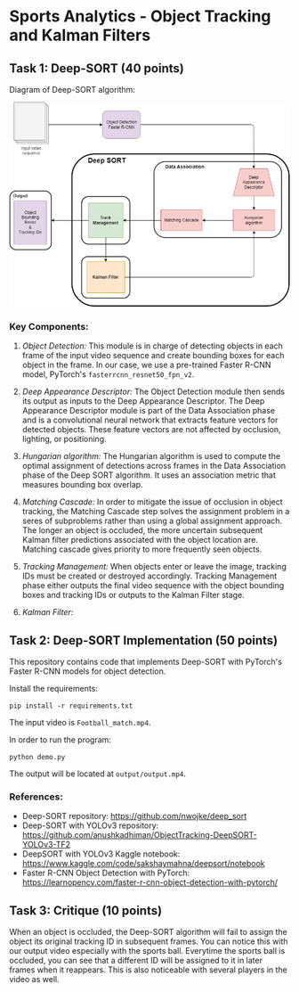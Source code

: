 # Sports Analytics - Object Tracking and Kalman Filters

## Task 1: Deep-SORT (40 points)

Diagram of Deep-SORT algorithm:

![Deep SORT diagram](images/deep_sort.drawio.png)

### Key Components:
1. *Object Detection:* This module is in charge of detecting objects in each frame of the input video sequence and create bounding boxes for each object in the frame. In our case, we use a pre-trained Faster R-CNN model, PyTorch's `fasterrcnn_resnet50_fpn_v2`. 

2. *Deep Appearance Descriptor:* The Object Detection module then sends its output as inputs to the Deep Appearance Descriptor. The Deep Appearance Descriptor module is part of the Data Association phase and is a convolutional neural network that extracts feature vectors for detected objects. These feature vectors are not affected by occlusion, lighting, or positioning.

3. *Hungarian algorithm:* The Hungarian algorithm is used to compute the optimal assignment of detections across frames in the Data Association phase of the Deep SORT algorithm. It uses an association metric that measures bounding box overlap.

4. *Matching Cascade:* In order to mitigate the issue of occlusion in object tracking, the Matching Cascade step solves the assignment problem in a seres of subproblems rather than using a global assignment approach. The longer an object is occluded, the more uncertain subsequent Kalman filter predictions associated with the object location are. Matching cascade gives priority to more frequently seen objects.

5. *Tracking Management:* When objects enter or leave the image, tracking IDs must be created or destroyed accordingly. Tracking Management phase either outputs the final video sequence with the object bounding boxes and tracking IDs or outputs to the Kalman Filter stage.

6. *Kalman Filter:* 

## Task 2: Deep-SORT Implementation (50 points)

This repository contains code that implements Deep-SORT with PyTorch's Faster R-CNN models for object detection. 

Install the requirements:
```
pip install -r requirements.txt
```

The input video is `Football_match.mp4`. 

In order to run the program:
```
python demo.py
```

The output will be located at `output/output.mp4`.

### References:

- Deep-SORT repository: https://github.com/nwojke/deep_sort
- Deep-SORT with YOLOv3 repository: https://github.com/anushkadhiman/ObjectTracking-DeepSORT-YOLOv3-TF2
- DeepSORT with YOLOv3 Kaggle notebook: https://www.kaggle.com/code/sakshaymahna/deepsort/notebook
- Faster R-CNN Object Detection with PyTorch: https://learnopencv.com/faster-r-cnn-object-detection-with-pytorch/

## Task 3: Critique (10 points)

When an object is occluded, the Deep-SORT algorithm will fail to assign the object its original tracking ID in subsequent frames. You can notice this with our output video especially with the sports ball. Everytime the sports ball is occluded, you can see that a different ID will be assigned to it in later frames when it reappears. This is also noticeable with several players in the video as well. 